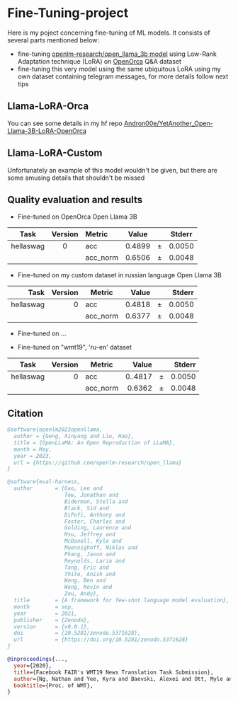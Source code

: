 # Fine-Tuning-project


  Here is my poject concerning fine-tuning of ML models. It consists of several parts mentioned below:
  * fine-tuning [openlm-research/open_llama_3b model](https://huggingface.co/openlm-research/open_llama_3b) using Low-Rank Adaptation technique (LoRA) on [OpenOrca](https://huggingface.co/datasets/Open-Orca/OpenOrca) Q&A dataset 
  * fine-tuning this very model using the same ubiquitous LoRA using my own dataset containing telegram messages, for more details follow next tips

## Llama-LoRA-Orca
You can see some details in my hf repo [Andron00e/YetAnother_Open-Llama-3B-LoRA-OpenOrca](https://huggingface.co/Andron00e/YetAnother_Open-Llama-3B-LoRA-OpenOrca)

## Llama-LoRA-Custom
Unfortunately an example of this model wouldn't be given, but there are some amusing details that shouldn't be missed

## Quality evaluation and results

* Fine-tuned on OpenOrca Open Llama 3B
  
|  Task   |Version | Metric |Value  |   |Stderr|
|---------|:------: |:--------|:-----: |:---:|:-----:|
|hellaswag|      0 |acc     |0.4899 |±  |0.0050|
|         |        |acc_norm|0.6506 |±  |0.0048|


* Fine-tuned on my custom dataset in russian language Open Llama 3B
  
|  Task   |Version| Metric |Value |   |Stderr|
|---------:|------:|--------|-----:|---|-----:|
|hellaswag|      0|acc     |0.4818|±  |0.0050|
|         |       |acc_norm|0.6377|±  |0.0048|


* Fine-tuned on ...


* Fine-tuned on "wmt19", 'ru-en' dataset

|  Task   |Version| Metric |Value |   |Stderr|
|---------|------:|--------|-----:|---|-----:|
|hellaswag|      0|acc     |0..4817|±  |0.0050|
|         |       |acc_norm|0.6362|±  |0.0048|
## Citation
```bibtex
@software{openlm2023openllama,
  author = {Geng, Xinyang and Liu, Hao},
  title = {OpenLLaMA: An Open Reproduction of LLaMA},
  month = May,
  year = 2023,
  url = {https://github.com/openlm-research/open_llama}
}
```
```bibtex
@software{eval-harness,
  author       = {Gao, Leo and
                  Tow, Jonathan and
                  Biderman, Stella and
                  Black, Sid and
                  DiPofi, Anthony and
                  Foster, Charles and
                  Golding, Laurence and
                  Hsu, Jeffrey and
                  McDonell, Kyle and
                  Muennighoff, Niklas and
                  Phang, Jason and
                  Reynolds, Laria and
                  Tang, Eric and
                  Thite, Anish and
                  Wang, Ben and
                  Wang, Kevin and
                  Zou, Andy},
  title        = {A framework for few-shot language model evaluation},
  month        = sep,
  year         = 2021,
  publisher    = {Zenodo},
  version      = {v0.0.1},
  doi          = {10.5281/zenodo.5371628},
  url          = {https://doi.org/10.5281/zenodo.5371628}
}
```
```bibtex
@inproceedings{...,
  year={2020},
  title={Facebook FAIR's WMT19 News Translation Task Submission},
  author={Ng, Nathan and Yee, Kyra and Baevski, Alexei and Ott, Myle and Auli, Michael and Edunov, Sergey},
  booktitle={Proc. of WMT},
}
```
